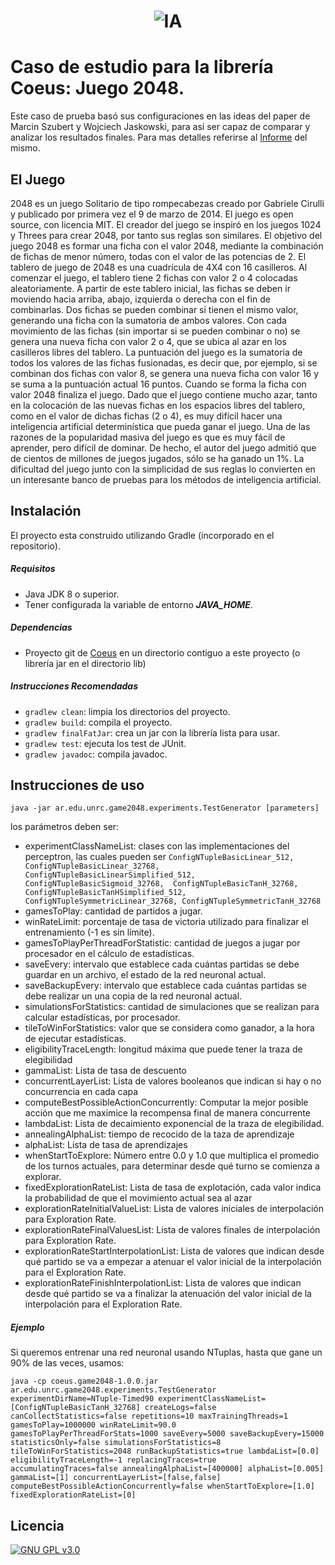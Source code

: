 <h1 align="center">
	<img src="https://i.imgur.com/rqOh0KW.png" alt="IA">
</h1>

# Caso de estudio para la librería Coeus: Juego 2048.
Este caso de prueba basó sus configuraciones en las ideas del paper de Marcin Szubert 
y Wojciech Jaskowski, para así ser capaz de comparar y analizar los resultados finales.
Para mas detalles referirse al [Informe](https://docs.google.com/document/d/1arNnKmmV7xc9qDrgPNbtxQXO8b81HknmJQKCshfAzUU/edit?usp=sharing) del mismo.

## El Juego
2048 es un juego Solitario de tipo rompecabezas creado por Gabriele Cirulli y 
publicado por primera vez el 9 de marzo de 2014. El juego es open source, con 
licencia MIT. 
El creador del juego se inspiró en los juegos 1024 y Threes para crear 2048, 
por tanto sus reglas son similares.
El objetivo del juego 2048 es formar una ficha con el valor 2048, mediante la 
combinación de fichas de menor número, todas con el valor de las potencias de 2.
El tablero de juego de 2048 es una cuadrícula de 4X4 con 16 casilleros. Al comenzar 
el juego, el tablero tiene 2 fichas con valor 2 o 4  colocadas aleatoriamente. 
A partir de este tablero inicial, las fichas se deben ir moviendo hacia arriba, 
abajo, izquierda o derecha con el fin de combinarlas. Dos fichas se pueden combinar 
si tienen el mismo valor, generando una ficha con la sumatoria de ambos valores. 
Con cada movimiento de las fichas (sin importar si se pueden combinar o no) se genera 
una nueva ficha con valor 2 o 4, que se ubica al azar en los casilleros libres del 
tablero.
La puntuación del juego es la sumatoria de todos los valores de las fichas fusionadas, 
es decir que, por ejemplo, si se combinan dos fichas con valor 8, se genera una nueva
ficha con valor 16 y se suma a la puntuación actual 16 puntos. Cuando se forma la 
ficha con valor 2048 finaliza el juego.
Dado que el juego contiene mucho azar, tanto en la colocación de las nuevas fichas en 
los espacios libres del tablero, como en el valor de dichas fichas (2 o 4), 
es muy difícil hacer una inteligencia artificial determinística que pueda ganar el juego.
Una de las razones de la popularidad masiva del juego es que es muy fácil de aprender, 
pero difícil de dominar. De hecho, el autor del juego admitió que de cientos de 
millones de juegos jugados, sólo se ha ganado un 1%. La dificultad del juego junto 
con la simplicidad de sus reglas lo convierten en un interesante banco de pruebas 
para los métodos de inteligencia artificial.

## Instalación
El proyecto esta construido utilizando Gradle (incorporado en el 
repositorio). 

##### Requisitos
- Java JDK 8 o superior.
- Tener configurada la variable de entorno ***JAVA_HOME***. 

##### Dependencias
- Proyecto git de [Coeus](https://github.com/TesisLuciaFrancoRenzo/coeus) en un directorio contiguo a este proyecto 
(o librería jar en el directorio lib)

##### Instrucciones Recomendadas
- `gradlew clean`: limpia los directorios del proyecto.   
- `gradlew build`: compila el proyecto.
- `gradlew finalFatJar`: crea un jar con la librería lista para 
usar.  
- `gradlew test`:  ejecuta los test de JUnit.
- `gradlew javadoc`:  compila javadoc.

## Instrucciones de uso
`java -jar ar.edu.unrc.game2048.experiments.TestGenerator [parameters]`

los parámetros deben ser:
- experimentClassNameList: clases con las implementaciones del perceptron, las cuales pueden ser 
`ConfigNTupleBasicLinear_512, ConfigNTupleBasicLinear_32768, 
ConfigNTupleBasicLinearSimplified_512, ConfigNTupleBasicSigmoid_32768, 
ConfigNTupleBasicTanH_32768, ConfigNTupleBasicTanHSimplified_512, 
ConfigNTupleSymmetricLinear_32768, ConfigNTupleSymmetricTanH_32768`
- gamesToPlay: cantidad de partidos a jugar. 
- winRateLimit: porcentaje de tasa de victoria utilizado para finalizar el entrenamiento (-1 es sin límite).
- gamesToPlayPerThreadForStatistic: cantidad de juegos a jugar por procesador en el cálculo de estadísticas.
- saveEvery: intervalo que establece cada cuántas partidas se debe guardar en un archivo, el estado de la red neuronal actual.
- saveBackupEvery: intervalo que establece cada cuántas partidas se debe realizar un una copia de la red neuronal actual.
- simulationsForStatistics: cantidad de simulaciones que se realizan para calcular estadísticas, por procesador.
- tileToWinForStatistics: valor que se considera como ganador, a la hora de ejecutar estadísticas.
- eligibilityTraceLength: longitud máxima que puede tener la traza de elegibilidad
- gammaList: Lista de tasa de descuento
- concurrentLayerList: Lista de valores booleanos que indican si hay o no concurrencia en cada capa
- computeBestPossibleActionConcurrently: Computar la mejor posible acción que me maximice la recompensa final de manera concurrente
- lambdaList: Lista de  decaimiento exponencial de la traza de elegibilidad.
- annealingAlphaList: tiempo de recocido de la taza de aprendizaje
- alphaList: Lista de tasa de aprendizajes
- whenStartToExplore: Número entre 0.0 y 1.0 que multiplica el promedio de los turnos actuales, para determinar desde qué turno se comienza a explorar.
- fixedExplorationRateList: Lista de tasa de explotación, cada valor indica la  probabilidad de que el movimiento actual sea al azar
- explorationRateInitialValueList: Lista de valores iniciales de interpolación para Exploration Rate.
- explorationRateFinalValuesList: Lista de valores finales de interpolación para Exploration Rate.
- explorationRateStartInterpolationList: Lista de valores que indican desde qué partido se va a empezar a atenuar el valor inicial de la interpolación para el Exploration Rate.
- explorationRateFinishInterpolationList: Lista de valores que indican desde qué partido se va a finalizar la atenuación del valor inicial de la interpolación para el Exploration Rate.

##### Ejemplo
Si queremos entrenar una red neuronal usando NTuplas, hasta que gane un 90% de las veces, usamos:
```
java -cp coeus.game2048-1.0.0.jar ar.edu.unrc.game2048.experiments.TestGenerator experimentDirName=NTuple-Timed90 experimentClassNameList=[ConfigNTupleBasicTanH_32768] createLogs=false canCollectStatistics=false repetitions=10 maxTrainingThreads=1 gamesToPlay=1000000 winRateLimit=90.0 gamesToPlayPerThreadForStats=1000 saveEvery=5000 saveBackupEvery=15000 statisticsOnly=false simulationsForStatistics=8 tileToWinForStatistics=2048 runBackupStatistics=true lambdaList=[0.0] eligibilityTraceLength=-1 replacingTraces=true accumulatingTraces=false annealingAlphaList=[400000] alphaList=[0.005] gammaList=[1] concurrentLayerList=[false,false] computeBestPossibleActionConcurrently=false whenStartToExplore=[1.0] fixedExplorationRateList=[0] 
``` 

## Licencia
[![GNU GPL v3.0](http://www.gnu.org/graphics/gplv3-127x51.png)](http://www.gnu.org/licenses/gpl.html)
